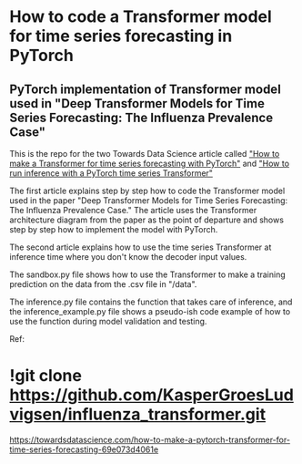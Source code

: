 # How to code a Transformer model for time series forecasting in PyTorch
## PyTorch implementation of Transformer model used in "Deep Transformer Models for Time Series Forecasting: The Influenza Prevalence Case"

This is the repo for the two Towards Data Science article called ["How to make a Transformer for time series forecasting with PyTorch"](https://kaspergroesludvigsen.medium.com/how-to-make-a-pytorch-transformer-for-time-series-forecasting-69e073d4061e) and ["How to run inference with a PyTorch time series Transformer"]("https://medium.com/towards-data-science/how-to-run-inference-with-a-pytorch-time-series-transformer-394fd6cbe16c")

The first article explains step by step how to code the Transformer model used in the paper "Deep Transformer Models for Time Series Forecasting: The Influenza Prevalence Case." The article uses the Transformer architecture diagram from the paper as the point of departure and shows step by step how to implement the model with PyTorch.

The second article explains how to use the time series Transformer at inference time where you don't know the decoder input values.

The sandbox.py file shows how to use the Transformer to make a training prediction on the data from the .csv file in "/data".

The inference.py file contains the function that takes care of inference, and the inference_example.py file shows a pseudo-ish code example of how to use the function during model validation and testing. 

Ref:
# !git clone https://github.com/KasperGroesLudvigsen/influenza_transformer.git
https://towardsdatascience.com/how-to-make-a-pytorch-transformer-for-time-series-forecasting-69e073d4061e
